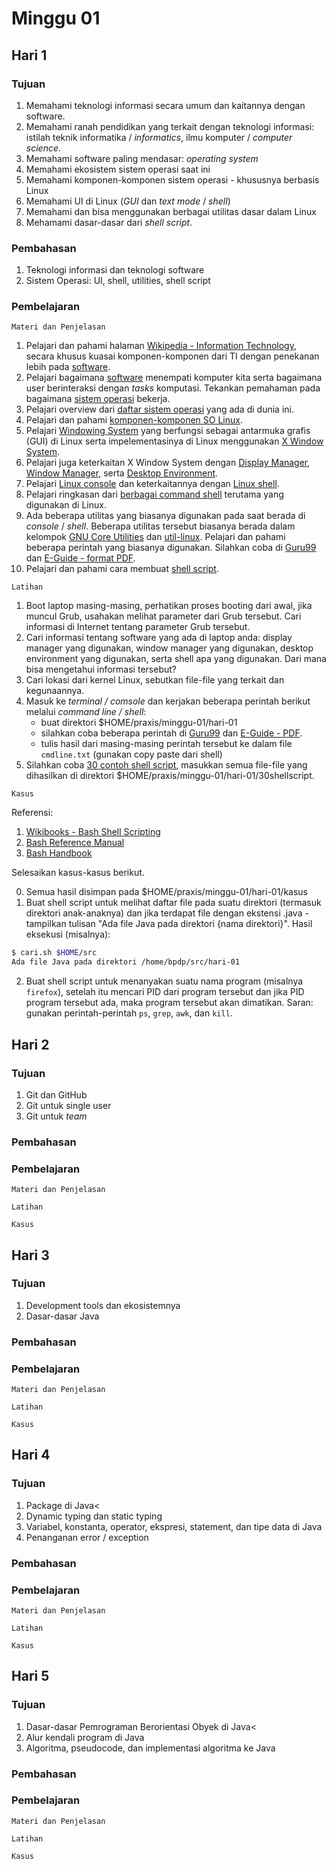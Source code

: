 # Minggu 01

## Hari 1

### Tujuan

1. Memahami teknologi informasi secara umum dan kaitannya dengan software.
2. Memahami ranah pendidikan yang terkait dengan teknologi informasi: istilah teknik informatika / *informatics*, ilmu komputer / *computer science*.
3. Memahami software paling mendasar: *operating system*
4. Memahami ekosistem sistem operasi saat ini
5. Memahami komponen-komponen sistem operasi - khususnya berbasis Linux
6. Memahami UI di Linux (*GUI* dan *text mode* / *shell*)
7. Memahami dan bisa menggunakan berbagai utilitas dasar dalam Linux
8. Mehamami dasar-dasar dari *shell script*.

### Pembahasan

1. Teknologi informasi dan teknologi software
2. Sistem Operasi: UI, shell, utilities, shell script

### Pembelajaran

```
Materi dan Penjelasan
```

1. Pelajari dan pahami halaman [Wikipedia - Information
Technology](https://en.wikipedia.org/wiki/Information_technology), secara khusus kuasai
komponen-komponen dari TI dengan penekanan lebih pada
[software](https://en.wikipedia.org/wiki/Software).
2. Pelajari bagaimana [software](https://en.wikipedia.org/wiki/Software) menempati komputer kita
serta bagaimana user berinteraksi dengan *tasks* komputasi. Tekankan pemahaman pada bagaimana
[sistem operasi](https://en.wikipedia.org/wiki/Operating_system) bekerja.
3. Pelajari overview dari [daftar sistem
operasi](https://en.wikipedia.org/wiki/List_of_operating_systems) yang ada di dunia ini. 
4. Pelajari dan pahami [komponen-komponen SO Linux](https://en.wikipedia.org/wiki/Linux).
5. Pelajari [Windowing System](https://en.wikipedia.org/wiki/Windowing_system) yang berfungsi
sebagai antarmuka grafis (GUI) di Linux serta impelementasinya di Linux menggunakan [X Window
System](https://en.wikipedia.org/wiki/X_Window_System).
6. Pelajari juga keterkaitan X Window System dengan [Display
Manager](https://en.wikipedia.org/wiki/X_display_manager_(program_type)), [Window
Manager](https://en.wikipedia.org/wiki/Window_manager), serta [Desktop Environment](https://en.wikipedia.org/wiki/Desktop_environment).
7. Pelajari [Linux console](https://en.wikipedia.org/wiki/Linux_console) dan keterkaitannya dengan
[Linux shell](https://en.wikipedia.org/wiki/Shell_(computing)). 
8. Pelajari ringkasan dari [berbagai command
shell](https://en.wikipedia.org/wiki/Comparison_of_command_shells) terutama yang digunakan di Linux.
9. Ada beberapa utilitas yang biasanya digunakan pada saat berada di *console* / *shell*. Beberapa
utilitas tersebut biasanya berada dalam kelompok [GNU Core
Utilities](https://www.gnu.org/software/coreutils/) dan
[util-linux](https://en.wikipedia.org/wiki/Util-linux). Pelajari dan pahami beberapa perintah yang
biasanya digunakan. Silahkan coba di [Guru99](https://www.guru99.com/must-know-linux-commands.html)
dan [E-Guide - format
PDF](https://cse.yeditepe.edu.tr/~ayildiz/attachments/linux_commands_eguide.pdf).
10. Pelajari dan pahami cara membuat [shell script](https://en.wikipedia.org/wiki/Shell_script).

```
Latihan
```

1. Boot laptop masing-masing, perhatikan proses booting dari awal, jika muncul Grub, usahakan melihat parameter dari Grub tersebut. Cari informasi di Internet tentang parameter Grub tersebut.
2. Cari informasi tentang software yang ada di laptop anda: display manager yang digunakan, window manager yang digunakan, desktop environment yang digunakan, serta shell apa yang digunakan. Dari mana bisa mengetahui informasi tersebut?
3. Cari lokasi dari kernel Linux, sebutkan file-file yang terkait dan kegunaannya.
4. Masuk ke *terminal / comsole* dan kerjakan beberapa perintah berikut melalui *command line / shell*: 
    * buat direktori $HOME/praxis/minggu-01/hari-01
    * silahkan coba beberapa perintah di [Guru99](https://www.guru99.com/must-know-linux-commands.html) dan [E-Guide - PDF](https://cse.yeditepe.edu.tr/~ayildiz/attachments/linux_commands_eguide.pdf).
    * tulis hasil dari masing-masing perintah tersebut ke dalam file `cmdline.txt` (gunakan copy paste dari shell)
5. Silahkan coba [30 contoh shell script](https://linuxhint.com/30_bash_script_examples/), masukkan semua file-file yang dihasilkan di direktori $HOME/praxis/minggu-01/hari-01/30shellscript.

```
Kasus
```

Referensi:
1. [Wikibooks - Bash Shell Scripting](https://en.wikibooks.org/wiki/Bash_Shell_Scripting)
2. [Bash Reference Manual](https://www.gnu.org/software/bash/manual/bash.html)
3. [Bash Handbook](https://github.com/denysdovhan/bash-handbook)

Selesaikan kasus-kasus berikut.

0. Semua hasil disimpan pada $HOME/praxis/minggu-01/hari-01/kasus
1. Buat shell script untuk melihat daftar file pada suatu direktori (termasuk direktori anak-anaknya) dan jika terdapat file dengan ekstensi .java - tampilkan tulisan "Ada file Java pada direktori {nama direktori}". Hasil eksekusi (misalnya):

```bash
$ cari.sh $HOME/src
Ada file Java pada direktori /home/bpdp/src/hari-01
```

2. Buat shell script untuk menanyakan suatu nama program (misalnya `firefox`), setelah itu mencari PID dari program tersebut dan jika PID program tersebut ada, maka program tersebut akan dimatikan. Saran: gunakan perintah-perintah `ps`, `grep`, `awk`, dan `kill`.


## Hari 2

### Tujuan

1. Git dan GitHub
2. Git untuk single user
3. Git untuk *team*

### Pembahasan


### Pembelajaran

```
Materi dan Penjelasan
```

```
Latihan
```


```
Kasus
```





## Hari 3

### Tujuan

1. Development tools dan ekosistemnya
2. Dasar-dasar Java

### Pembahasan


### Pembelajaran

```
Materi dan Penjelasan
```

```
Latihan
```


```
Kasus
```





## Hari 4

### Tujuan

1. Package di Java<
2. Dynamic typing dan static typing
3. Variabel, konstanta, operator, ekspresi, statement, dan tipe data di Java
4. Penanganan error / exception

### Pembahasan


### Pembelajaran

```
Materi dan Penjelasan
```

```
Latihan
```


```
Kasus
```







## Hari 5

### Tujuan

1. Dasar-dasar Pemrograman Berorientasi Obyek di Java<
2. Alur kendali program di Java
3. Algoritma, pseudocode, dan implementasi algoritma ke Java

### Pembahasan


### Pembelajaran

```
Materi dan Penjelasan
```

```
Latihan
```


```
Kasus
```




